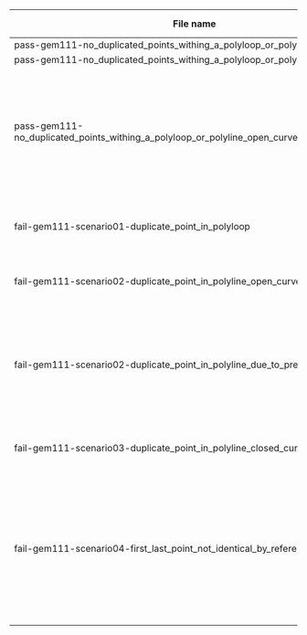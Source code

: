 | File name                                                                                   | Expected result | Error log                                                                                                                                                                                           | Description                                                                                                                      |
|---------------------------------------------------------------------------------------------|-----------------|-----------------------------------------------------------------------------------------------------------------------------------------------------------------------------------------------------|----------------------------------------------------------------------------------------------------------------------------------|
| pass-gem111-no_duplicated_points_withing_a_polyloop_or_polyline_closed_curve                | success         | n.a.                                                                                                                                                                                                |                                                                                                                                  |
| pass-gem111-no_duplicated_points_withing_a_polyloop_or_polyline_open_curve                  | success         | n.a.                                                                                                                                                                                                |                                                                                                                                  |
| pass-gem111-no_duplicated_points_withing_a_polyloop_or_polyline_open_curve_due_to_precision | success         | n.a.                                                                                                                                                                                                | Points #29,#34 are close to being duplicates, but they are far enough to be over the precision threshold                         |
| fail-gem111-scenario01-duplicate_point_in_polyloop                                          | fail            | On instance #30=IfcPolyLoop((#31,#32,#33,#32)) there are duplicate points: point (3714.68322461, -99.9999999999) and point (3714.68322461, -99.9999999999);                                         | Polyloop has point #32 duplicated                                                                                                |
| fail-gem111-scenario02-duplicate_point_in_polyline_open_curve                               | fail            | On instance #26=IfcPolyline((#27,#28,#29,#28)) there are duplicate points: point (3714.68322461, -99.9999999999) and point (3714.68322461, -99.9999999999);                                         | Polyline has point #28 duplicated                                                                                                |
| fail-gem111-scenario02-duplicate_point_in_polyline_due_to_precision                         | fail            | On instance #26=IfcPolyline((#27,#28,#29,#34)) there are duplicate points: point (3714.68322461, 100.0) and point (3714.683224, 100.0);                                                             | Polyline has points #29,#34 duplicated due to the coordinates being similar (within precision)                                   |
| fail-gem111-scenario03-duplicate_point_in_polyline_closed_curve                             | fail            | On instance #26=IfcPolyline((#27,#28,...8,#27)) there are duplicate points: point (3714.68322461, -99.9999999999) and point (3714.68322461, -99.9999999999);                                        | Polyline has point #28 duplicated                                                                                                |
| fail-gem111-scenario04-first_last_point_not_identical_by_reference                          | fail            | On instance #26=IfcPolyline((#27,#28,#29,#34)) first point #27=IfcCartesianPoint((200.,-99.9999999999)) is the same as last point #34=IfcCartesianPoint((200.,-99.9999999999)), but not by reference| First and last point of a polyline can be identical, but only if it's identical by reference, not just having the same coordinates |